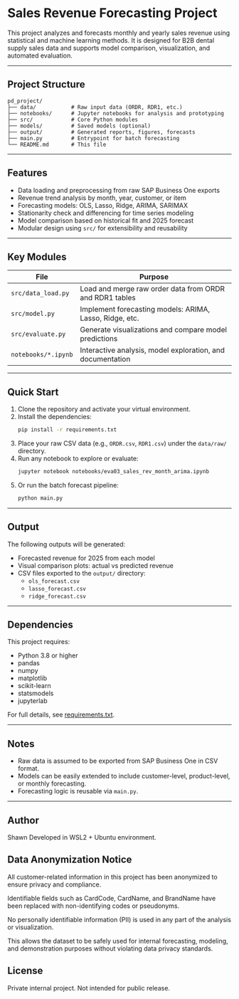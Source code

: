 # Sales Revenue Forecasting Project

This project analyzes and forecasts monthly and yearly sales revenue using statistical and machine learning methods. It is designed for B2B dental supply sales data and supports model comparison, visualization, and automated evaluation.

---

## Project Structure

```
pd_project/
├── data/           # Raw input data (ORDR, RDR1, etc.)
├── notebooks/      # Jupyter notebooks for analysis and prototyping
├── src/            # Core Python modules
├── models/         # Saved models (optional)
├── output/         # Generated reports, figures, forecasts
├── main.py         # Entrypoint for batch forecasting
└── README.md       # This file
```

---

## Features

- Data loading and preprocessing from raw SAP Business One exports
- Revenue trend analysis by month, year, customer, or item
- Forecasting models: OLS, Lasso, Ridge, ARIMA, SARIMAX
- Stationarity check and differencing for time series modeling
- Model comparison based on historical fit and 2025 forecast
- Modular design using `src/` for extensibility and reusability

---

## Key Modules

| File                  | Purpose                                                  |
|-----------------------|----------------------------------------------------------|
| `src/data_load.py`    | Load and merge raw order data from ORDR and RDR1 tables  |
| `src/model.py`        | Implement forecasting models: ARIMA, Lasso, Ridge, etc.  |
| `src/evaluate.py`     | Generate visualizations and compare model predictions    |
| `notebooks/*.ipynb`   | Interactive analysis, model exploration, and documentation |

---

## Quick Start

1. Clone the repository and activate your virtual environment.
2. Install the dependencies:
   ```bash
   pip install -r requirements.txt
   ```
3. Place your raw CSV data (e.g., `ORDR.csv`, `RDR1.csv`) under the `data/raw/` directory.
4. Run any notebook to explore or evaluate:
   ```bash
   jupyter notebook notebooks/eva03_sales_rev_month_arima.ipynb
   ```
5. Or run the batch forecast pipeline:
   ```bash
   python main.py
   ```

---

## Output

The following outputs will be generated:

- Forecasted revenue for 2025 from each model
- Visual comparison plots: actual vs predicted revenue
- CSV files exported to the `output/` directory:
  - `ols_forecast.csv`
  - `lasso_forecast.csv`
  - `ridge_forecast.csv`

---

## Dependencies

This project requires:

- Python 3.8 or higher
- pandas
- numpy
- matplotlib
- scikit-learn
- statsmodels
- jupyterlab

For full details, see [requirements.txt](./requirements.txt).

---

## Notes

- Raw data is assumed to be exported from SAP Business One in CSV format.
- Models can be easily extended to include customer-level, product-level, or monthly forecasting.
- Forecasting logic is reusable via `main.py`.

---

## Author

Shawn
Developed in WSL2 + Ubuntu environment.

## Data Anonymization Notice

All customer-related information in this project has been anonymized to ensure privacy and compliance.

Identifiable fields such as CardCode, CardName, and BrandName have been replaced with non-identifying codes or pseudonyms.

No personally identifiable information (PII) is used in any part of the analysis or visualization.

This allows the dataset to be safely used for internal forecasting, modeling, and demonstration purposes without violating data privacy standards.


## License

Private internal project. Not intended for public release.
